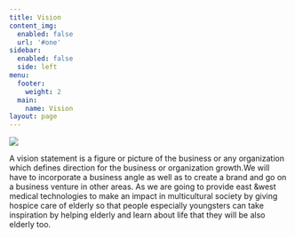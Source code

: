 ```yaml
---
title: Vision
content_img:
  enabled: false
  url: '#one'
sidebar:
  enabled: false
  side: left
menu:
  footer:
    weight: 2
  main:
    name: Vision
layout: page
---
```



![](/images/visionindex.png)

A vision statement is a figure or picture of the business or any organization which defines direction for the business or organization growth.We will have to incorporate a business angle as well as to create a brand and go on a business venture in other areas. As we are going to provide east &west medical technologies to make an impact in multicultural society by giving hospice care of elderly so that people especially youngsters can take inspiration by helping elderly and learn about life that they will be also elderly too.
